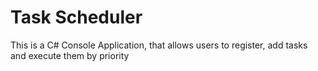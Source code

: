 # Task Scheduler

This is a C# Console Application, that allows users to register, add tasks and execute them by priority
